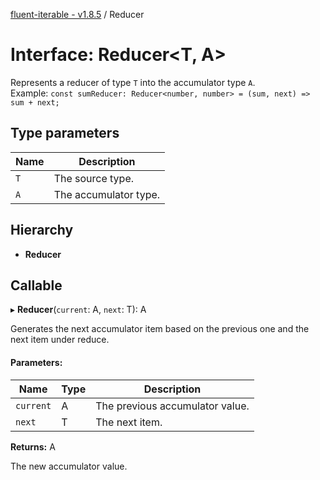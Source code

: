 [fluent-iterable - v1.8.5](../README.md) / Reducer

# Interface: Reducer<T, A\>

Represents a reducer of type `T` into the accumulator type `A`.<br>
  Example: `const sumReducer: Reducer<number, number> = (sum, next) => sum + next;`

## Type parameters

Name | Description |
------ | ------ |
`T` | The source type.   |
`A` | The accumulator type.    |

## Hierarchy

* **Reducer**

## Callable

▸ **Reducer**(`current`: A, `next`: T): A

Generates the next accumulator item based on the previous one and the next item under reduce.

#### Parameters:

Name | Type | Description |
------ | ------ | ------ |
`current` | A | The previous accumulator value.   |
`next` | T | The next item.   |

**Returns:** A

The new accumulator value.
